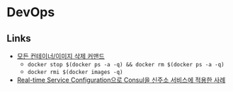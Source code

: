# DevOps

## Links

* [모든 컨테이너/이미지 삭제 커맨드](https://countryxide.tistory.com/86)
  * `docker stop $(docker ps -a -q) && docker rm $(docker ps -a -q)`
  * `docker rmi $(docker images -q)`
* [Real-time Service Configuration으로 Consul을 신주소 서비스에 적용한 사례](https://woowabros.github.io/tools/2018/10/08/location-service-with-rcs.html)


